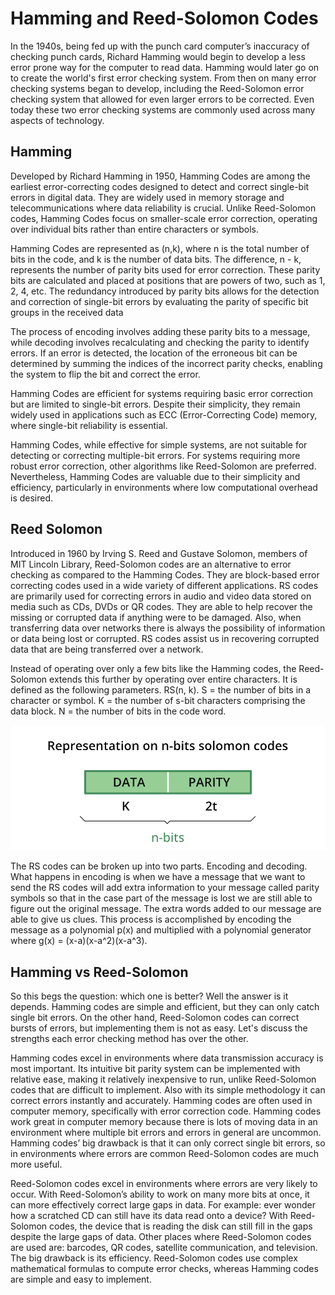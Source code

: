 # Hamming and Reed-Solomon Codes 

In the 1940s, being fed up with the punch card computer’s inaccuracy of checking punch cards, Richard Hamming would begin to develop a less error prone way for the computer to read data. Hamming would later go on to create the world's first error checking system. From then on many error checking systems began to develop, including the Reed-Solomon error checking system that allowed for even larger errors to be corrected. Even today these two error checking systems are commonly used across many aspects of technology.

## Hamming

Developed by Richard Hamming in 1950, Hamming Codes are among the earliest error-correcting codes designed to detect and correct single-bit errors in digital data. They are widely used in memory storage and telecommunications where data reliability is crucial. Unlike Reed-Solomon codes, Hamming Codes focus on smaller-scale error correction, operating over individual bits rather than entire characters or symbols.

Hamming Codes are represented as (n,k), where n is the total number of bits in the code, and k is the number of data bits. The difference, n - k, represents the number of parity bits used for error correction. These parity bits are calculated and placed at positions that are powers of two, such as 1, 2, 4, etc. The redundancy introduced by parity bits allows for the detection and correction of single-bit errors by evaluating the parity of specific bit groups in the received data

The process of encoding involves adding these parity bits to a message, while decoding involves recalculating and checking the parity to identify errors. If an error is detected, the location of the erroneous bit can be determined by summing the indices of the incorrect parity checks, enabling the system to flip the bit and correct the error.

Hamming Codes are efficient for systems requiring basic error correction but are limited to single-bit errors. Despite their simplicity, they remain widely used in applications such as ECC (Error-Correcting Code) memory, where single-bit reliability is essential.

Hamming Codes, while effective for simple systems, are not suitable for detecting or correcting multiple-bit errors. For systems requiring more robust error correction, other algorithms like Reed-Solomon are preferred. Nevertheless, Hamming Codes are valuable due to their simplicity and efficiency, particularly in environments where low computational overhead is desired.


## Reed Solomon

Introduced in 1960 by Irving S. Reed and Gustave Solomon, members of MIT Lincoln Library, Reed-Solomon codes are an alternative to error checking as compared to the Hamming Codes. They are block-based error correcting codes used in a wide variety of different applications. RS codes are primarily used for correcting errors in audio and video data stored on media such as CDs, DVDs or QR codes. They are able to help recover the missing or corrupted data if anything were to be damaged. Also, when transferring data over networks there is always the possibility of information or data being lost or corrupted. RS codes assist us in recovering corrupted data that are being transferred over a network. 

Instead of operating over only a few bits like the Hamming codes, the Reed-Solomon extends this further by operating over entire characters. It is defined as the following parameters. 
RS(n, k). S = the number of bits in a character or symbol. K = the number of s-bit characters comprising the data block. N = the number of bits in the code word. 

![alt text](https://github.com/ejnorman/CSB330-2025-MELT/blob/main/Week%201/Solomon%20codes.png)

The RS codes can be broken up into two parts. Encoding and decoding. What happens in encoding is when we have a message that we want to send the RS codes will add extra information to your message called parity symbols so that in the case part of the message is lost we are still able to figure out the original message. The extra words added to our message are able to give us clues. This process is accomplished by encoding the message as a polynomial p(x) and multiplied with a polynomial generator where g(x) = (x-a)(x-a^2)(x-a^3).

## Hamming vs Reed-Solomon

So this begs the question: which one is better? Well the answer is it depends. Hamming codes are simple and efficient, but they can only catch single bit errors. On the other hand, Reed-Solomon codes can correct bursts of errors, but implementing them is not as easy. Let's discuss the strengths each error checking method has over the other.

Hamming codes excel in environments where data transmission accuracy is most important. Its intuitive bit parity system can be implemented with relative ease, making it relatively inexpensive to run, unlike Reed-Solomon codes that are difficult to implement. Also with its simple methodology it can correct errors instantly and accurately. Hamming codes are often used in computer memory, specifically with error correction code. Hamming codes work great in computer memory because there is lots of moving data in an environment where multiple bit errors and errors in general are uncommon. Hamming codes’ big drawback is that it can only correct single bit errors, so in environments where errors are common Reed-Solomon codes are much more useful.

Reed-Solomon codes excel in environments where errors are very likely to occur. With Reed-Solomon’s ability to work on many more bits at once, it can more effectively correct large gaps in data. For example: ever wonder how a scratched CD can still have its data read onto a device? With Reed-Solomon codes, the device that is reading the disk can still fill in the gaps despite the large gaps of data. Other places where Reed-Solomon codes are used are: barcodes, QR codes, satellite communication, and television. The big drawback is its efficiency. Reed-Solomon codes use complex mathematical formulas to compute error checks, whereas Hamming codes are simple and easy to implement.



